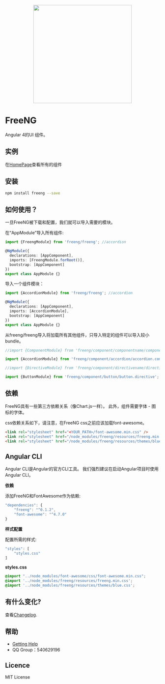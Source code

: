 <p align="center">
  <a href="http://ghmagical.com/freeng">
    <img width="320" src="http://oumfrpm5j.bkt.clouddn.com/freeng_logo.png">
  </a>
</p>

# FreeNG

Angular 4的UI 组件。

## 实例

在[HomePage](http://ghmagical.com/freeng/releases/version/0.2.0/)查看所有的组件

## 安装

```bash
npm install freeng --save
```

## 如何使用？

一旦FreeNG被下载和配置，我们就可以导入需要的模块。

在“AppModule”导入所有组件:
```typescript
import {FreengModule} from 'freeng/freeng'; //accordion

@NgModule({
  declarations: [AppComponent],
  imports: [FreengModule.forRoot()],  
  bootstrap: [AppComponent]
})
export class AppModule {}
```

导入一个组件模块：
```typescript
import {AccordionModule} from 'freeng/freeng'; //accordion

@NgModule({
  declarations: [AppComponent],
  imports: [AccordionModule],  
  bootstrap: [AppComponent]
})
export class AppModule {}
```

从freeng/freeng导入将加载所有其他组件，只导入特定的组件可以导入较小bundle。
```js
//import {ComponentModule} from 'freeng/component/componentname/componentname.component';

import {AccordionModule} from 'freeng/component/accordion/accordion.component'; 

//import {DirectiveModule} from 'freeng/component/directivename/directivename.directive'; 

import {ButtonModule} from 'freeng/component/button/button.directive';
```

## 依赖

FreeNG具有一些第三方依赖关系（像Chart.js一样）。 此外，组件需要字体 - 图标的字体。

css依赖关系如下，请注意，在FreeNG css之前应该加载font-awesome。

```html
<link rel="stylesheet" href="<YOUR_PATH>/font-awesome.min.css" />
<link rel="stylesheet" href="/node_modules/freeng/resources/freeng.min.css" /> 
<link rel="stylesheet" href="/node_modules/freeng/resources/themes/blue.css" />
```

## Angular CLI

Angular CLI是Angular的官方CLI工具。 我们强烈建议在启动Angular项目时使用Angular CLI。

**依赖**

添加FreeNG和FontAwesome作为依赖:
```js
"dependencies": {
    "freeng": "^0.1.2",
    "font-awesome": "^4.7.0"
}
```

**样式配置**

配置所需的样式:
```js
"styles": [
    "styles.css"
]
```

**styles.css**

```css
@import "../node_modules/font-awesome/css/font-awesome.min.css";
@import '../node_modules/freeng/resources/freeng.min.css';
@import '../node_modules/freeng/resources/themes/blue.css';
```

## 有什么变化?

查看[Changelog](CHANGELOG.md).

## 帮助

- [Getting Help](http://ghmagical.com/article/page/id/ZwMHNDRWAFeR)
- QQ Group：540629196

## Licence

MIT License
